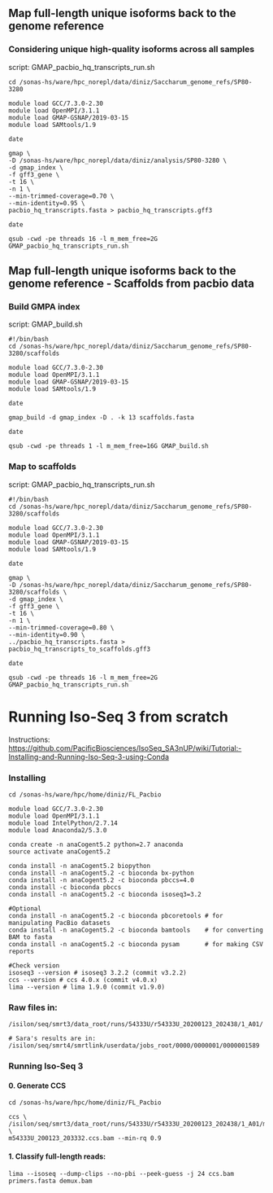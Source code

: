 ## Map full-length unique isoforms back to the genome reference

### Considering unique high-quality isoforms across all samples 

script: GMAP_pacbio_hq_transcripts_run.sh

```
cd /sonas-hs/ware/hpc_norepl/data/diniz/Saccharum_genome_refs/SP80-3280

module load GCC/7.3.0-2.30
module load OpenMPI/3.1.1
module load GMAP-GSNAP/2019-03-15
module load SAMtools/1.9

date

gmap \
-D /sonas-hs/ware/hpc_norepl/data/diniz/analysis/SP80-3280 \
-d gmap_index \
-f gff3_gene \
-t 16 \
-n 1 \
--min-trimmed-coverage=0.70 \
--min-identity=0.95 \
pacbio_hq_transcripts.fasta > pacbio_hq_transcripts.gff3

date
```
```
qsub -cwd -pe threads 16 -l m_mem_free=2G GMAP_pacbio_hq_transcripts_run.sh
```

## Map full-length unique isoforms back to the genome reference - Scaffolds from pacbio data

### Build GMPA index
script: GMAP_build.sh
```
#!/bin/bash
cd /sonas-hs/ware/hpc_norepl/data/diniz/Saccharum_genome_refs/SP80-3280/scaffolds

module load GCC/7.3.0-2.30
module load OpenMPI/3.1.1
module load GMAP-GSNAP/2019-03-15
module load SAMtools/1.9

date

gmap_build -d gmap_index -D . -k 13 scaffolds.fasta

date
```
```
qsub -cwd -pe threads 1 -l m_mem_free=16G GMAP_build.sh
```
### Map to scaffolds
script: GMAP_pacbio_hq_transcripts_run.sh
```
#!/bin/bash
cd /sonas-hs/ware/hpc_norepl/data/diniz/Saccharum_genome_refs/SP80-3280/scaffolds

module load GCC/7.3.0-2.30
module load OpenMPI/3.1.1
module load GMAP-GSNAP/2019-03-15
module load SAMtools/1.9

date

gmap \
-D /sonas-hs/ware/hpc_norepl/data/diniz/Saccharum_genome_refs/SP80-3280/scaffolds \
-d gmap_index \
-f gff3_gene \
-t 16 \
-n 1 \
--min-trimmed-coverage=0.80 \
--min-identity=0.90 \
../pacbio_hq_transcripts.fasta > pacbio_hq_transcripts_to_scaffolds.gff3

date
```
```
qsub -cwd -pe threads 16 -l m_mem_free=2G GMAP_pacbio_hq_transcripts_run.sh
```

# Running Iso-Seq 3 from scratch

Instructions: https://github.com/PacificBiosciences/IsoSeq_SA3nUP/wiki/Tutorial:-Installing-and-Running-Iso-Seq-3-using-Conda

### Installing

```
cd /sonas-hs/ware/hpc/home/diniz/FL_Pacbio

module load GCC/7.3.0-2.30
module load OpenMPI/3.1.1
module load IntelPython/2.7.14
module load Anaconda2/5.3.0

conda create -n anaCogent5.2 python=2.7 anaconda
source activate anaCogent5.2

conda install -n anaCogent5.2 biopython
conda install -n anaCogent5.2 -c bioconda bx-python
conda install -n anaCogent5.2 -c bioconda pbccs=4.0
conda install -c bioconda pbccs
conda install -n anaCogent5.2 -c bioconda isoseq3=3.2

#Optional
conda install -n anaCogent5.2 -c bioconda pbcoretools # for manipulating PacBio datasets
conda install -n anaCogent5.2 -c bioconda bamtools    # for converting BAM to fasta
conda install -n anaCogent5.2 -c bioconda pysam       # for making CSV reports

#Check version
isoseq3 --version # isoseq3 3.2.2 (commit v3.2.2)
ccs --version # ccs 4.0.x (commit v4.0.x)
lima --version # lima 1.9.0 (commit v1.9.0)
```

### Raw files in:
```
/isilon/seq/smrt3/data_root/runs/54333U/r54333U_20200123_202438/1_A01/

# Sara's results are in:
/isilon/seq/smrt4/smrtlink/userdata/jobs_root/0000/0000001/0000001589
```

### Running Iso-Seq 3
#### 0. Generate CCS
```
cd /sonas-hs/ware/hpc/home/diniz/FL_Pacbio

ccs \
/isilon/seq/smrt3/data_root/runs/54333U/r54333U_20200123_202438/1_A01/m54333U_200123_203332.subreads.bam \
m54333U_200123_203332.ccs.bam --min-rq 0.9
```

#### 1. Classify full-length reads:
```
lima --isoseq --dump-clips --no-pbi --peek-guess -j 24 ccs.bam primers.fasta demux.bam       
```
